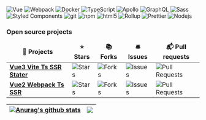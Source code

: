 <p>
  <img alt="Vue" src="https://img.shields.io/badge/-Vue-45b8d8?style=flat-square&logo=vue&logoColor=white" />
  <img alt="Webpack" src="https://img.shields.io/badge/-Webpack-8DD6F9?style=flat-square&logo=webpack&logoColor=white" /> 
  <img alt="Docker" src="https://img.shields.io/badge/-Docker-46a2f1?style=flat-square&logo=docker&logoColor=white" />
  <img alt="TypeScript" src="https://img.shields.io/badge/-TypeScript-007ACC?style=flat-square&logo=typescript&logoColor=white" />
  <img alt="Apollo" src="https://img.shields.io/badge/-Apollo%20GraphQL-311C87?style=flat-square&logo=apollo-graphql&logoColor=white" />
  <img alt="GraphQL" src="https://img.shields.io/badge/-GraphQL-E10098?style=flat-square&logo=graphql&logoColor=white" />
  <img alt="Sass" src="https://img.shields.io/badge/-Sass-CC6699?style=flat-square&logo=sass&logoColor=white" />
  <img alt="Styled Components" src="https://img.shields.io/badge/-Styled_Components-db7092?style=flat-square&logo=styled-components&logoColor=white" />
  <img alt="git" src="https://img.shields.io/badge/-Git-F05032?style=flat-square&logo=git&logoColor=white" />
  <img alt="npm" src="https://img.shields.io/badge/-NPM-CB3837?style=flat-square&logo=npm&logoColor=white" />
  <img alt="html5" src="https://img.shields.io/badge/-HTML5-E34F26?style=flat-square&logo=html5&logoColor=white" />
  <img alt="Rollup" src="https://img.shields.io/badge/-Rollup-EC4A3F?style=flat-square&logo=rollup.js&logoColor=white" />
  <img alt="Prettier" src="https://img.shields.io/badge/-Prettier-F7B93E?style=flat-square&logo=prettier&logoColor=white" />
  <img alt="Nodejs" src="https://img.shields.io/badge/-Nodejs-43853d?style=flat-square&logo=Node.js&logoColor=white" />
</p>


<h3>Open source projects</h3>
<table>
  <thead align="center">
    <tr border: none;>
      <td><b>🎁 Projects</b></td>
      <td><b>⭐ Stars</b></td>
      <td><b>📚 Forks</b></td>
      <td><b>🛎 Issues</b></td>
      <td><b>📬 Pull requests</b></td>
    </tr>
  </thead>
  <tbody>
    <tr>
      <td><a href="https://github.com/vok123/vue3-ts-vite-ssr-starter"><b>Vue3 Vite Ts SSR Stater</b></a></td>
      <td><img alt="Stars" src="https://img.shields.io/github/stars/vok123/vue3-ts-vite-ssr-starter?style=flat-square&labelColor=343b41"/></td>
      <td><img alt="Forks" src="https://img.shields.io/github/forks/vok123/vue3-ts-vite-ssr-starter?style=flat-square&labelColor=343b41"/></td>
      <td><img alt="Issues" src="https://img.shields.io/github/issues/vok123/vue3-ts-vite-ssr-starter?style=flat-square&labelColor=343b41"/></td>
      <td><img alt="Pull Requests" src="https://img.shields.io/github/issues-pr/vok123/vue3-ts-vite-ssr-starter?style=flat-square&labelColor=343b41"/></td>
    </tr>
	  <tr>
      <td><a href="https://github.com/vok123/typescript-vue-eslint-starter"><b>Vue2 Webpack Ts SSR</b></a></td>
      <td><img alt="Stars" src="https://img.shields.io/github/stars/vok123/typescript-vue-eslint-starter?style=flat-square&labelColor=343b41"/></td>
      <td><img alt="Forks" src="https://img.shields.io/github/forks/vok123/typescript-vue-eslint-starter?style=flat-square&labelColor=343b41"/></td>
      <td><img alt="Issues" src="https://img.shields.io/github/issues/vok123/typescript-vue-eslint-starter?style=flat-square&labelColor=343b41"/></td>
      <td><img alt="Pull Requests" src="https://img.shields.io/github/issues-pr/vok123/typescript-vue-eslint-starter?style=flat-square&labelColor=343b41"/></td>
    </tr>
  </tbody>
</table>

| <a href="https://github.com/vok123/github-readme-stats"><img align="center" src="https://github-readme-stats.vercel.app/api?username=vok123&show_icons=true&include_all_commits=true&theme=buefy&hide_border=true" alt="Anurag's github stats" /></a> | <a href="https://github.com/vok123/github-readme-stats"><img align="center" src="https://github-readme-stats.vercel.app/api/top-langs/?username=vok123&layout=compact&theme=buefy&hide_border=true" /></a> |
| ------------- | ------------- |



<!--
**vok123/vok123** is a ✨ _special_ ✨ repository because its `README.md` (this file) appears on your GitHub profile.

Here are some ideas to get you started:

- 🔭 I’m currently working on ...
- 🌱 I’m currently learning ...
- 👯 I’m looking to collaborate on ...
- 🤔 I’m looking for help with ...
- 💬 Ask me about ...
- 📫 How to reach me: ...
- 😄 Pronouns: ...
- ⚡ Fun fact: ...
-->
